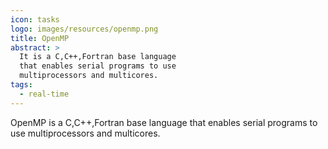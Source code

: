 ```yaml
---
icon: tasks
logo: images/resources/openmp.png
title: OpenMP
abstract: >
  It is a C,C++,Fortran base language
  that enables serial programs to use 
  multiprocessors and multicores.
tags:
  - real-time
---
```

OpenMP is a C,C++,Fortran base language
that enables serial programs to use 
multiprocessors and multicores.

